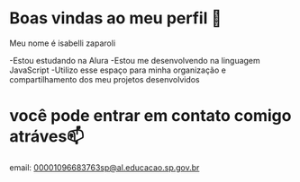 # Boas vindas ao meu perfil 🦋

Meu nome é isabelli zaparoli

-Estou estudando na Alura
-Estou me desenvolvendo na linguagem JavaScript
-Utilizo esse espaço para minha organização e compartilhamento dos meu projetos desenvolvidos

# você pode entrar em contato comigo atráves📫
email: 00001096683763sp@al.educacao.sp.gov.br
